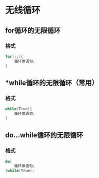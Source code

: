 # 无线循环

## for循环的无限循环

### 格式

```java
for(;;){
    循环体语句;
}
```

## *while循环的无限循环（常用）

### 格式

```java
while(True){
    循环体语句;
}
```

## do...while循环的无限循环

### 格式

```java
do{
    循环体语句;
}while(True);
```

